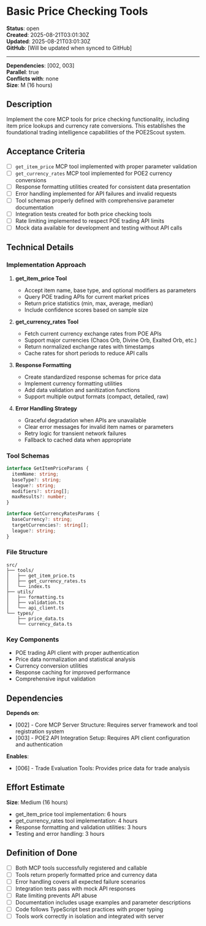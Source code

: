 # Basic Price Checking Tools

**Status**: open  
**Created**: 2025-08-21T03:01:30Z  
**Updated**: 2025-08-21T03:01:30Z  
**GitHub**: [Will be updated when synced to GitHub]

---

**Dependencies**: [002, 003]  
**Parallel**: true  
**Conflicts with**: none  
**Size**: M (16 hours)

## Description

Implement the core MCP tools for price checking functionality, including item price lookups and currency rate conversions. This establishes the foundational trading intelligence capabilities of the POE2Scout system.

## Acceptance Criteria

- [ ] `get_item_price` MCP tool implemented with proper parameter validation
- [ ] `get_currency_rates` MCP tool implemented for POE2 currency conversions
- [ ] Response formatting utilities created for consistent data presentation
- [ ] Error handling implemented for API failures and invalid requests
- [ ] Tool schemas properly defined with comprehensive parameter documentation
- [ ] Integration tests created for both price checking tools
- [ ] Rate limiting implemented to respect POE trading API limits
- [ ] Mock data available for development and testing without API calls

## Technical Details

### Implementation Approach

1. **get_item_price Tool**
   - Accept item name, base type, and optional modifiers as parameters
   - Query POE trading APIs for current market prices
   - Return price statistics (min, max, average, median)
   - Include confidence scores based on sample size

2. **get_currency_rates Tool**
   - Fetch current currency exchange rates from POE APIs
   - Support major currencies (Chaos Orb, Divine Orb, Exalted Orb, etc.)
   - Return normalized exchange rates with timestamps
   - Cache rates for short periods to reduce API calls

3. **Response Formatting**
   - Create standardized response schemas for price data
   - Implement currency formatting utilities
   - Add data validation and sanitization functions
   - Support multiple output formats (compact, detailed, raw)

4. **Error Handling Strategy**
   - Graceful degradation when APIs are unavailable
   - Clear error messages for invalid item names or parameters
   - Retry logic for transient network failures
   - Fallback to cached data when appropriate

### Tool Schemas

```typescript
interface GetItemPriceParams {
  itemName: string;
  baseType?: string;
  league?: string;
  modifiers?: string[];
  maxResults?: number;
}

interface GetCurrencyRatesParams {
  baseCurrency?: string;
  targetCurrencies?: string[];
  league?: string;
}
```

### File Structure
```
src/
├── tools/
│   ├── get_item_price.ts
│   ├── get_currency_rates.ts
│   └── index.ts
├── utils/
│   ├── formatting.ts
│   ├── validation.ts
│   └── api_client.ts
└── types/
    ├── price_data.ts
    └── currency_data.ts
```

### Key Components
- POE trading API client with proper authentication
- Price data normalization and statistical analysis
- Currency conversion utilities
- Response caching for improved performance
- Comprehensive input validation

## Dependencies

**Depends on**:
- [002] - Core MCP Server Structure: Requires server framework and tool registration system
- [003] - POE2 API Integration Setup: Requires API client configuration and authentication

**Enables**:
- [006] - Trade Evaluation Tools: Provides price data for trade analysis

## Effort Estimate

**Size**: Medium (16 hours)
- get_item_price tool implementation: 6 hours
- get_currency_rates tool implementation: 4 hours
- Response formatting and validation utilities: 3 hours
- Testing and error handling: 3 hours

## Definition of Done

- [ ] Both MCP tools successfully registered and callable
- [ ] Tools return properly formatted price and currency data
- [ ] Error handling covers all expected failure scenarios
- [ ] Integration tests pass with mock API responses
- [ ] Rate limiting prevents API abuse
- [ ] Documentation includes usage examples and parameter descriptions
- [ ] Code follows TypeScript best practices with proper typing
- [ ] Tools work correctly in isolation and integrated with server